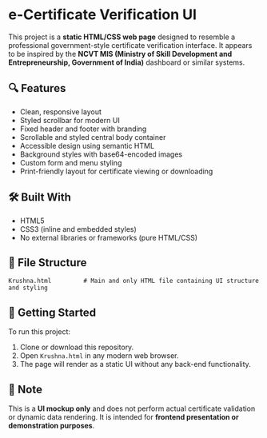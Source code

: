 
# e-Certificate Verification UI

This project is a **static HTML/CSS web page** designed to resemble a professional government-style certificate verification interface. It appears to be inspired by the **NCVT MIS (Ministry of Skill Development and Entrepreneurship, Government of India)** dashboard or similar systems.

## 🔍 Features

* Clean, responsive layout
* Styled scrollbar for modern UI
* Fixed header and footer with branding
* Scrollable and styled central body container
* Accessible design using semantic HTML
* Background styles with base64-encoded images
* Custom form and menu styling
* Print-friendly layout for certificate viewing or downloading

## 🛠️ Built With

* HTML5
* CSS3 (inline and embedded styles)
* No external libraries or frameworks (pure HTML/CSS)

## 📁 File Structure

```
Krushna.html         # Main and only HTML file containing UI structure and styling
```

## 🚀 Getting Started

To run this project:

1. Clone or download this repository.
2. Open `Krushna.html` in any modern web browser.
3. The page will render as a static UI without any back-end functionality.

## 📌 Note

This is a **UI mockup only** and does not perform actual certificate validation or dynamic data rendering. It is intended for **frontend presentation or demonstration purposes**.


